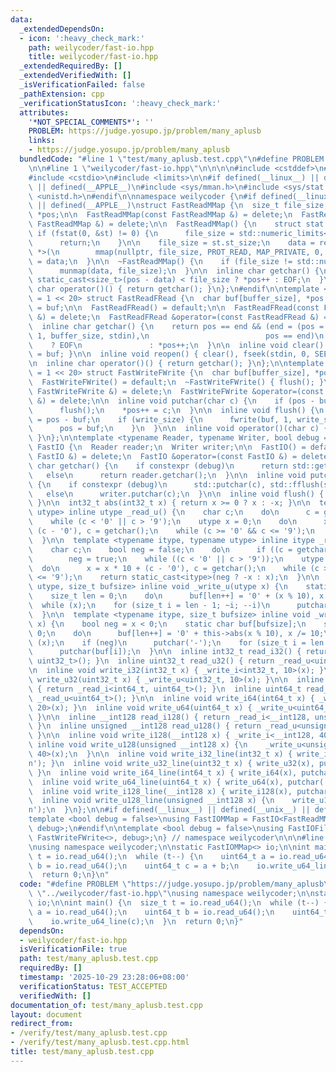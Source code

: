 ```yaml
---
data:
  _extendedDependsOn:
  - icon: ':heavy_check_mark:'
    path: weilycoder/fast-io.hpp
    title: weilycoder/fast-io.hpp
  _extendedRequiredBy: []
  _extendedVerifiedWith: []
  _isVerificationFailed: false
  _pathExtension: cpp
  _verificationStatusIcon: ':heavy_check_mark:'
  attributes:
    '*NOT_SPECIAL_COMMENTS*': ''
    PROBLEM: https://judge.yosupo.jp/problem/many_aplusb
    links:
    - https://judge.yosupo.jp/problem/many_aplusb
  bundledCode: "#line 1 \"test/many_aplusb.test.cpp\"\n#define PROBLEM \"https://judge.yosupo.jp/problem/many_aplusb\"\
    \n\n#line 1 \"weilycoder/fast-io.hpp\"\n\n\n\n#include <cstddef>\n#include <cstdint>\n\
    #include <cstdio>\n#include <limits>\n\n#if defined(__linux__) || defined(__unix__)\
    \ || defined(__APPLE__)\n#include <sys/mman.h>\n#include <sys/stat.h>\n#include\
    \ <unistd.h>\n#endif\n\nnamespace weilycoder {\n#if defined(__linux__) || defined(__unix__)\
    \ || defined(__APPLE__)\nstruct FastReadMMap {\n  size_t file_size;\n  char *data,\
    \ *pos;\n\n  FastReadMMap(const FastReadMMap &) = delete;\n  FastReadMMap &operator=(const\
    \ FastReadMMap &) = delete;\n\n  FastReadMMap() {\n    struct stat st;\n\n   \
    \ if (fstat(0, &st) != 0) {\n      file_size = std::numeric_limits<size_t>::max();\n\
    \      return;\n    }\n\n    file_size = st.st_size;\n    data = reinterpret_cast<char\
    \ *>(\n        mmap(nullptr, file_size, PROT_READ, MAP_PRIVATE, 0, 0));\n    pos\
    \ = data;\n  }\n\n  ~FastReadMMap() {\n    if (file_size != std::numeric_limits<size_t>::max())\n\
    \      munmap(data, file_size);\n  }\n\n  inline char getchar() {\n    return\
    \ static_cast<size_t>(pos - data) < file_size ? *pos++ : EOF;\n  }\n\n  inline\
    \ char operator()() { return getchar(); }\n};\n#endif\n\ntemplate <size_t buffer_size\
    \ = 1 << 20> struct FastReadFRead {\n  char buf[buffer_size], *pos = buf, *end\
    \ = buf;\n\n  FastReadFRead() = default;\n\n  FastReadFRead(const FastReadFRead\
    \ &) = delete;\n  FastReadFRead &operator=(const FastReadFRead &) = delete;\n\n\
    \  inline char getchar() {\n    return pos == end && (end = (pos = buf) + fread(buf,\
    \ 1, buffer_size, stdin),\n                          pos == end)\n           \
    \    ? EOF\n               : *pos++;\n  }\n\n  inline void clear() { pos = end\
    \ = buf; }\n\n  inline void reopen() { clear(), fseek(stdin, 0, SEEK_SET); }\n\
    \n  inline char operator()() { return getchar(); }\n};\n\ntemplate <size_t buffer_size\
    \ = 1 << 20> struct FastWriteFWrite {\n  char buf[buffer_size], *pos = buf;\n\n\
    \  FastWriteFWrite() = default;\n  ~FastWriteFWrite() { flush(); }\n\n  FastWriteFWrite(const\
    \ FastWriteFWrite &) = delete;\n  FastWriteFWrite &operator=(const FastWriteFWrite\
    \ &) = delete;\n\n  inline void putchar(char c) {\n    if (pos - buf == buffer_size)\n\
    \      flush();\n    *pos++ = c;\n  }\n\n  inline void flush() {\n    size_t write_size\
    \ = pos - buf;\n    if (write_size) {\n      fwrite(buf, 1, write_size, stdout);\n\
    \      pos = buf;\n    }\n  }\n\n  inline void operator()(char c) { putchar(c);\
    \ }\n};\n\ntemplate <typename Reader, typename Writer, bool debug = false> struct\
    \ FastIO {\n  Reader reader;\n  Writer writer;\n\n  FastIO() = default;\n\n  FastIO(const\
    \ FastIO &) = delete;\n  FastIO &operator=(const FastIO &) = delete;\n\n  inline\
    \ char getchar() {\n    if constexpr (debug)\n      return std::getchar();\n \
    \   else\n      return reader.getchar();\n  }\n\n  inline void putchar(char c)\
    \ {\n    if constexpr (debug)\n      std::putchar(c), std::fflush(stdout);\n \
    \   else\n      writer.putchar(c);\n  }\n\n  inline void flush() { writer.flush();\
    \ }\n\n  int32_t abs(int32_t x) { return x >= 0 ? x : -x; }\n\n  template <typename\
    \ utype> inline utype _read_u() {\n    char c;\n    do\n      c = getchar();\n\
    \    while (c < '0' || c > '9');\n    utype x = 0;\n    do\n      x = x * 10 +\
    \ (c - '0'), c = getchar();\n    while (c >= '0' && c <= '9');\n    return x;\n\
    \  }\n\n  template <typename itype, typename utype> inline itype _read_i() {\n\
    \    char c;\n    bool neg = false;\n    do\n      if ((c = getchar()) == '-')\n\
    \        neg = true;\n    while ((c < '0' || c > '9'));\n    utype x = 0;\n  \
    \  do\n      x = x * 10 + (c - '0'), c = getchar();\n    while (c >= '0' && c\
    \ <= '9');\n    return static_cast<itype>(neg ? -x : x);\n  }\n\n  template <typename\
    \ utype, size_t bufsize> inline void _write_u(utype x) {\n    static char buf[bufsize];\n\
    \    size_t len = 0;\n    do\n      buf[len++] = '0' + (x % 10), x /= 10;\n  \
    \  while (x);\n    for (size_t i = len - 1; ~i; --i)\n      putchar(buf[i]);\n\
    \  }\n\n  template <typename itype, size_t bufsize> inline void _write_i(itype\
    \ x) {\n    bool neg = x < 0;\n    static char buf[bufsize];\n    size_t len =\
    \ 0;\n    do\n      buf[len++] = '0' + this->abs(x % 10), x /= 10;\n    while\
    \ (x);\n    if (neg)\n      putchar('-');\n    for (size_t i = len - 1; ~i; --i)\n\
    \      putchar(buf[i]);\n  }\n\n  inline int32_t read_i32() { return _read_i<int32_t,\
    \ uint32_t>(); }\n  inline uint32_t read_u32() { return _read_u<uint32_t>(); }\n\
    \n  inline void write_i32(int32_t x) { _write_i<int32_t, 10>(x); }\n  inline void\
    \ write_u32(uint32_t x) { _write_u<uint32_t, 10>(x); }\n\n  inline int64_t read_i64()\
    \ { return _read_i<int64_t, uint64_t>(); }\n  inline uint64_t read_u64() { return\
    \ _read_u<uint64_t>(); }\n\n  inline void write_i64(int64_t x) { _write_i<int64_t,\
    \ 20>(x); }\n  inline void write_u64(uint64_t x) { _write_u<uint64_t, 20>(x);\
    \ }\n\n  inline __int128 read_i128() { return _read_i<__int128, unsigned __int128>();\
    \ }\n  inline unsigned __int128 read_u128() { return _read_u<unsigned __int128>();\
    \ }\n\n  inline void write_i128(__int128 x) { _write_i<__int128, 40>(x); }\n \
    \ inline void write_u128(unsigned __int128 x) {\n    _write_u<unsigned __int128,\
    \ 40>(x);\n  }\n\n  inline void write_i32_line(int32_t x) { write_i32(x), putchar('\\\
    n'); }\n  inline void write_u32_line(uint32_t x) { write_u32(x), putchar('\\n');\
    \ }\n  inline void write_i64_line(int64_t x) { write_i64(x), putchar('\\n'); }\n\
    \  inline void write_u64_line(uint64_t x) { write_u64(x), putchar('\\n'); }\n\
    \  inline void write_i128_line(__int128 x) { write_i128(x), putchar('\\n'); }\n\
    \  inline void write_u128_line(unsigned __int128 x) {\n    write_u128(x), putchar('\\\
    n');\n  }\n};\n\n#if defined(__linux__) || defined(__unix__) || defined(__APPLE__)\n\
    template <bool debug = false>\nusing FastIOMMap = FastIO<FastReadMMap, FastWriteFWrite<>,\
    \ debug>;\n#endif\n\ntemplate <bool debug = false>\nusing FastIOFile = FastIO<FastReadFRead<>,\
    \ FastWriteFWrite<>, debug>;\n} // namespace weilycoder\n\n\n#line 4 \"test/many_aplusb.test.cpp\"\
    \nusing namespace weilycoder;\n\nstatic FastIOMMap<> io;\n\nint main() {\n  size_t\
    \ t = io.read_u64();\n  while (t--) {\n    uint64_t a = io.read_u64();\n    uint64_t\
    \ b = io.read_u64();\n    uint64_t c = a + b;\n    io.write_u64_line(c);\n  }\n\
    \  return 0;\n}\n"
  code: "#define PROBLEM \"https://judge.yosupo.jp/problem/many_aplusb\"\n\n#include\
    \ \"../weilycoder/fast-io.hpp\"\nusing namespace weilycoder;\n\nstatic FastIOMMap<>\
    \ io;\n\nint main() {\n  size_t t = io.read_u64();\n  while (t--) {\n    uint64_t\
    \ a = io.read_u64();\n    uint64_t b = io.read_u64();\n    uint64_t c = a + b;\n\
    \    io.write_u64_line(c);\n  }\n  return 0;\n}"
  dependsOn:
  - weilycoder/fast-io.hpp
  isVerificationFile: true
  path: test/many_aplusb.test.cpp
  requiredBy: []
  timestamp: '2025-10-29 23:28:06+08:00'
  verificationStatus: TEST_ACCEPTED
  verifiedWith: []
documentation_of: test/many_aplusb.test.cpp
layout: document
redirect_from:
- /verify/test/many_aplusb.test.cpp
- /verify/test/many_aplusb.test.cpp.html
title: test/many_aplusb.test.cpp
---
```

